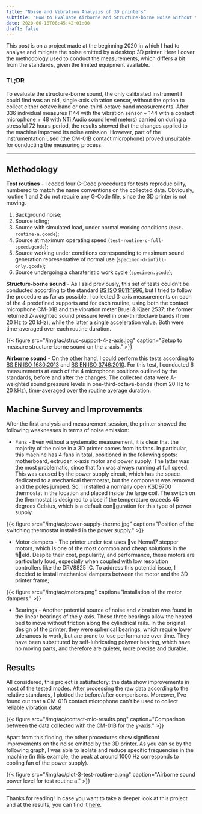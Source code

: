 ```yaml
---
title: "Noise and Vibration Analysis of 3D printers"
subtitle: "How to Evaluate Airborne and Structure-borne Noise without the Right Tools"
date: 2020-06-18T08:45:42+01:00
draft: false 
---
```


This post is on a project made at the beginning 2020 in which I had to analyse and mitigate the noise emitted by a desktop 3D printer. Here I cover the methodology used to conduct the measurements, which differs a bit from the standards, given the limited equipment available.

### TL;DR

To evaluate the structure-borne sound, the only calibrated instrument I could find was an old, single-axis vibration sensor, without the option to collect either octave band or one-third-octave band measurements. After 336 individual measures (144 with the vibration sensor + 144 with a contact microphone + 48 with NTi Audio sound level meters) carried on during a stressful 72 hours period, the results showed that the changes applied to the machine improved its noise emission. However, part of the instrumentation used (the CM-01B contact microphone) proved unsuitable for conducting the measuring process.

---

## Methodology

**Test routines** - I coded four G-Code procedures for tests reproducibility, numbered to match the name conventions on the collected data. Obviously, routine 1 and 2 do not require any G-Code file, since the 3D printer is not moving.

1. Background noise;
2. Source idling;
3. Source with simulated load, under normal working conditions (`test-routine-a.gcode`);
4. Source at maximum operating speed (`test-routine-c-full-speed.gcode`);
5. Source working under conditions corresponding to maximum sound generation
representative of normal use (`specimen-d-infill-only.gcode`);
6. Source undergoing a charateristic work cycle (`specimen.gcode`);

**Structure-borne sound** - As I said previously, this set of tests couldn't be conducted according to the standard [BS ISO 9611:1996](https://shop.bsigroup.com/ProductDetail/?pid=000000000000942052), but I tried to follow the procedure as far as possible. I collected 3-axis measurements on each of the 4 predefined supports and for each routine, using both the contact microphone CM-01B and the vibration meter Bruel & Kjaer 2537: the former returned Z-weighted sound pressure level in one-thirdoctave bands (from 20 Hz to 20 kHz), while the latter a single acceleration value. Both were time-averaged over each routine duration.

{{< figure src="/img/ac/struc-support-4-z-axis.jpg" caption="Setup to measure structure-borne sound on the z-axis." >}}

**Airborne sound** - On the other hand, I could perform this tests according to [BS EN ISO 1680:2013](https://shop.bsigroup.com/ProductDetail?pid=000000000030276993) and [BS EN ISO 3746:2010](https://shop.bsigroup.com/ProductDetail/?pid=000000000030094857). For this test, I conducted 6 measurements at each of the 4 microphone positions outlined by the standards, before and after the changes. The collected data were A-weighted sound pressure levels in one-third-octave-bands (from 20 Hz to 20 kHz), time-averaged over the routine average duration.

## Machine Survey and Improvements

After the first analysis and measurement session, the printer showed the following weaknesses in terms of noise emission:

- Fans - Even without a systematic measurement, it is clear that the majority of the noise in a 3D printer comes from its fans. In particular, this machine has 4 fans in total, positioned in the following spots: motherboard, extruder, x-axis motor and power supply. The latter was the most problematic, since that fan was always running at full speed. This was caused by the power supply circuit, which has the space dedicated to a mechanical thermostat, but the component was removed and the poles jumped. So, I installed a normally open KSD9700 thermostat in the location and placed inside the large coil. The switch on the thermostat is designed to close if the temperature exceeds 45 degrees Celsius, which is a default conguration for this type of power supply.

{{< figure src="/img/ac/power-supply-thermo.jpg" caption="Position of the switching thermostat installed in the power supply." >}}

- Motor dampers - The printer under test uses ve Nema17 stepper motors, which is one of the most common and cheap solutions in the field. Despite their cost, popularity, and performance, these motors are particularly loud, especially when coupled with low resolution controllers
like the DRV8825 IC. To address this potential issue, I decided to install mechanical dampers between the motor and the 3D printer frame;

{{< figure src="/img/ac/motors.png" caption="Installation of the motor dampers." >}}

- Bearings - Another potential source of noise and vibration was found in the linear bearings of the y-axis. These three bearings allow the heated bed to move without friction along the cylindrical rails. In the original design of the printer, they were spherical bearings, which require lower tolerances to work, but are prone to lose performance over time. They have been substituted by self-lubricating polymer bearing, which have no moving parts, and therefore are quieter, more precise and durable.


## Results

All considered, this project is satisfactory: the data show improvements in most of the tested modes. After processing the raw data according to the relative standards, I plotted the before/after comparisons. Moreover, I've found out that a CM-01B contact microphone can't be used to collect reliable vibration data!

{{< figure src="/img/ac/contact-mic-results.png" caption="Comparison between the data collected with the CM-01B for the y-axis." >}}

Apart from this finding, the other procedures show significant improvements on the noise emitted by the 3D printer. As you can se by the following graph, I was able to isolate and reduce specific frequencies in the machine (in this example, the peak at around 1000 Hz corresponds to cooling fan of the power supply).

{{< figure src="/img/ac/plot-3-test-routine-a.png" caption="Airborne sound power level for test routine a." >}}

---

Thanks for reading! In case you want to take a deeper look at this project and at the results, you can find it [here](https://www.researchgate.net/publication/343628653_Evaluation_and_Mitigation_of_Airborne_and_Structure-borne_Noise_Emitted_by_3D_Printer#fullTextFileContent).
